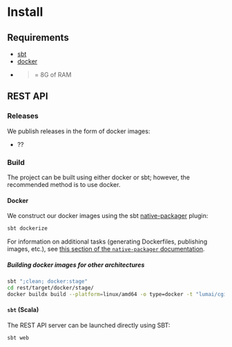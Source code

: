 # Install

## Requirements

- [sbt](https://www.scala-sbt.org/)
- [docker](https://docs.docker.com/get-docker/)
- >= 8G of RAM

## REST API

### Releases

We publish releases in the form of docker images:

- ??

### Build

The project can be built using either docker or sbt; however, the recommended method is to use docker.

#### Docker

We construct our docker images using the sbt [native-packager](https://www.scala-sbt.org/sbt-native-packager/formats/docker.html) plugin:

```scala
sbt dockerize
```

For information on additional tasks (generating Dockerfiles, publishing images, etc.), see [this section of the `native-packager` documentation](https://www.scala-sbt.org/sbt-native-packager/formats/docker.html#tasks).

##### Building docker images for other architectures

```bash
sbt ";clean; docker:stage"
cd rest/target/docker/stage/
docker buildx build --platform=linux/amd64 -o type=docker -t "lumai/cgiar-reader-rest-api:amd64" .
```

#### `sbt` (Scala)

The REST API server can be launched directly using SBT:

```scala
sbt web
```
